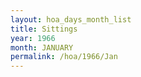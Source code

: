 ```yaml
---
layout: hoa_days_month_list
title: Sittings
year: 1966
month: JANUARY
permalink: /hoa/1966/Jan
---
```

